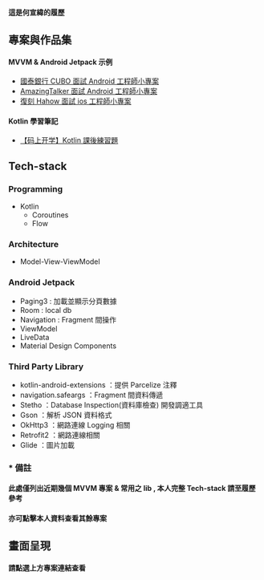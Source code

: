 #### 這是何宣緯的履歷

## 專案與作品集


#### MVVM & Android Jetpack 示例

* [國泰銀行 CUBO 面試 Android 工程師小專案](https://github.com/azrael8576/cathaybk-recruit-android)
* [AmazingTalker 面試 Android 工程師小專案](https://github.com/azrael8576/amazingtalker-recruit-android)
* [復刻 Hahow 面試 ios 工程師小專案](https://github.com/azrael8576/hahow-recruit-android)

#### Kotlin 學習筆記
* [【码上开学】Kotlin 課後練習題](https://github.com/azrael8576/KaixueioKotlinExercise)


## Tech-stack

### Programming
* Kotlin
	* Coroutines
	* Flow

### Architecture
* Model-View-ViewModel

### Android Jetpack
* Paging3 : 加載並顯示分頁數據
* Room : local db
* Navigation : Fragment 間操作
* ViewModel
* LiveData
* Material Design Components

### Third Party Library
* kotlin-android-extensions ：提供 Parcelize 注釋
* navigation.safeargs ：Fragment 間資料傳遞
* Stetho ：Database Inspection(資料庫檢查) 開發調適工具
* Gson ：解析 JSON 資料格式
* OkHttp3 ：網路連線 Logging 相關
* Retrofit2 ：網路連線相關
* Glide ：圖片加載


### * 備註
#### 此處僅列出近期幾個 MVVM 專案 & 常用之 lib , 本人完整 Tech-stack 請至履歷參考
#### 亦可點擊本人資料查看其餘專案


##  畫面呈現
#### 請點選上方專案連結查看
